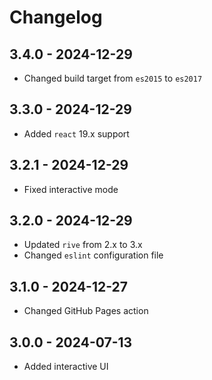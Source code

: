 # Changelog

## 3.4.0 - 2024-12-29

- Changed build target from `es2015` to `es2017`

## 3.3.0 - 2024-12-29

- Added `react` 19.x support

## 3.2.1 - 2024-12-29

- Fixed interactive mode

## 3.2.0 - 2024-12-29

- Updated `rive` from 2.x to 3.x
- Changed `eslint` configuration file

## 3.1.0 - 2024-12-27

- Changed GitHub Pages action

## 3.0.0 - 2024-07-13

- Added interactive UI
